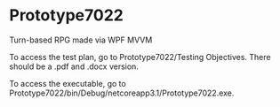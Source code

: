 # Prototype7022
Turn-based RPG made via WPF MVVM

To access the test plan, go to Prototype7022/Testing Objectives. There should be a .pdf and .docx version.

To access the executable, go to Prototype7022/bin/Debug/netcoreapp3.1/Prototype7022.exe.
